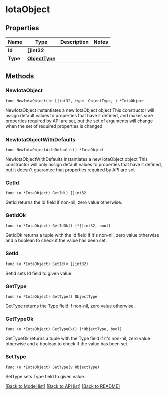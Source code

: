 # IotaObject

## Properties

Name | Type | Description | Notes
------------ | ------------- | ------------- | -------------
**Id** | **[]int32** |  | 
**Type** | [**ObjectType**](ObjectType.md) |  | 

## Methods

### NewIotaObject

`func NewIotaObject(id []int32, type_ ObjectType, ) *IotaObject`

NewIotaObject instantiates a new IotaObject object
This constructor will assign default values to properties that have it defined,
and makes sure properties required by API are set, but the set of arguments
will change when the set of required properties is changed

### NewIotaObjectWithDefaults

`func NewIotaObjectWithDefaults() *IotaObject`

NewIotaObjectWithDefaults instantiates a new IotaObject object
This constructor will only assign default values to properties that have it defined,
but it doesn't guarantee that properties required by API are set

### GetId

`func (o *IotaObject) GetId() []int32`

GetId returns the Id field if non-nil, zero value otherwise.

### GetIdOk

`func (o *IotaObject) GetIdOk() (*[]int32, bool)`

GetIdOk returns a tuple with the Id field if it's non-nil, zero value otherwise
and a boolean to check if the value has been set.

### SetId

`func (o *IotaObject) SetId(v []int32)`

SetId sets Id field to given value.


### GetType

`func (o *IotaObject) GetType() ObjectType`

GetType returns the Type field if non-nil, zero value otherwise.

### GetTypeOk

`func (o *IotaObject) GetTypeOk() (*ObjectType, bool)`

GetTypeOk returns a tuple with the Type field if it's non-nil, zero value otherwise
and a boolean to check if the value has been set.

### SetType

`func (o *IotaObject) SetType(v ObjectType)`

SetType sets Type field to given value.



[[Back to Model list]](../README.md#documentation-for-models) [[Back to API list]](../README.md#documentation-for-api-endpoints) [[Back to README]](../README.md)


